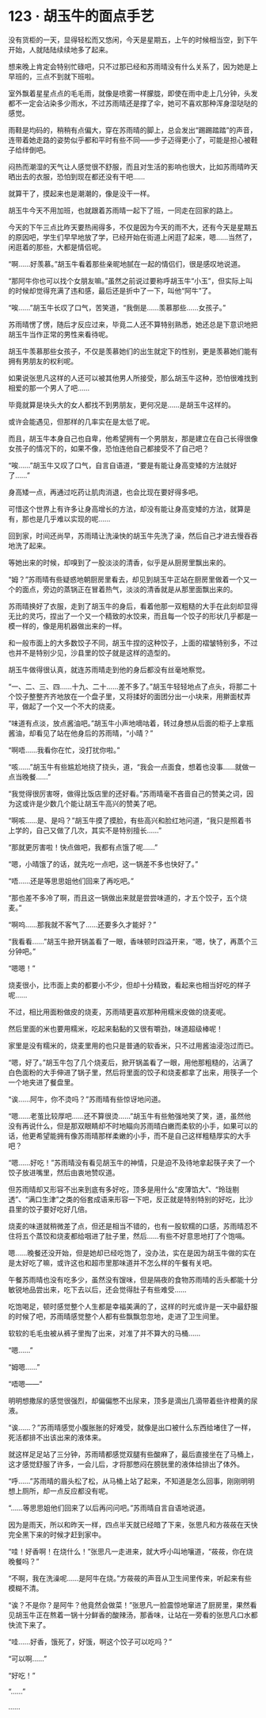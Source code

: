 # 123 · 胡玉牛的面点手艺

没有货柜的一天，显得轻松而又悠闲，今天是星期五，上午的时候相当空，到下午开始，人就陆陆续续地多了起来。

想来晚上肯定会特别忙碌吧，只不过那已经和苏雨晴没有什么关系了，因为她是上早班的，三点不到就下班啦。

室外飘着星星点点的毛毛雨，就像是喷雾一样朦胧，即使在雨中走上几分钟，头发都不一定会沾染多少雨水，不过苏雨晴还是撑了伞，她可不喜欢那种浑身湿哒哒的感觉。

雨鞋是均码的，稍稍有点偏大，穿在苏雨晴的脚上，总会发出“踢踢踏踏”的声音，连带着她走路的姿势似乎都和平时有些不同——步子迈得更小了，可能是担心被鞋子给绊倒吧。

闷热而潮湿的天气让人感觉很不舒服，而且对生活的影响也很大，比如苏雨晴昨天晒出去的衣服，恐怕到现在都还没有干吧……

就算干了，摸起来也是潮潮的，像是没干一样。

胡玉牛今天不用加班，也就跟着苏雨晴一起下了班，一同走在回家的路上。

今天的下午三点比昨天要热闹得多，不仅是因为今天的雨不大，还有今天是星期五的原因吧，学生们早早地放了学，已经开始在街道上闲逛了起来，嗯……当然了，闲逛着的那些，大都是情侣呢。

“啊……好羡慕。”胡玉牛看着那些亲昵地腻在一起的情侣们，很是感叹地说道。

“那阿牛你也可以找个女朋友嘛。”虽然之前说过要称呼胡玉牛“小玉”，但实际上叫的时候却觉得充满了违和感，最后还是折中了一下，叫他“阿牛”了。

“唉……”胡玉牛长叹了口气，苦笑道，“我倒是……羡慕那些……女孩子。”

苏雨晴愣了愣，随后才反应过来，毕竟二人还不算特别熟悉，她还总是下意识地把胡玉牛当作正常的男性来看待呢。

胡玉牛羡慕那些女孩子，不仅是羡慕她们的出生就定下的性别，更是羡慕她们能有拥有男朋友的权利呢。

如果说张思凡这样的人还可以被其他男人所接受，那么胡玉牛这种，恐怕很难找到相爱的那一个男人了吧……

毕竟就算是块头大的女人都找不到男朋友，更何况是……是胡玉牛这样的。

或许会能遇见，但那样的几率实在是太低了呢。

而且，胡玉牛本身自己也自卑，他希望拥有一个男朋友，那是建立在自己长得很像女孩子的情况下的，如果不像，恐怕连他自己都接受不了自己吧？

“唉……”胡玉牛又叹了口气，自言自语道，“要是有能让身高变矮的方法就好了……”

身高矮一点，再通过吃药让肌肉消退，也会比现在要好得多吧。

可惜这个世界上有许多让身高增长的方法，却没有能让身高变矮的方法，就算是有，那也是几乎难以实现的呢……

回到家，时间还尚早，苏雨晴让洗澡快的胡玉牛先洗了澡，然后自己才进去慢吞吞地洗了起来。

等她出来的时候，却嗅到了一股淡淡的清香，似乎是从厨房里飘出来的。

“姆？”苏雨晴有些疑惑地朝厨房里看去，却见到胡玉牛正站在厨房里做着一个又一个的面点，旁边的蒸锅正在冒着热气，淡淡的清香就是从那里面飘出来的。

苏雨晴换好了衣服，走到了胡玉牛的身后，看着他那一双粗糙的大手在此刻却显得无比的灵巧，捏出了一个又一个精致的水饺来，而且每一个饺子的形状几乎都是一模一样的，像是用机器做出来的一样。

和一般市面上的大多数饺子不同，胡玉牛捏的这种饺子，上面的褶皱特别多，不过也并不是特别少见，沙县里的饺子就是这样的造型的。

胡玉牛做得很认真，就连苏雨晴走到他的身后都没有丝毫地察觉。

“一、二、三、四……十九、二十……差不多了。”胡玉牛轻轻地点了点头，将那二十个饺子整整齐齐地放在一个盘子里，又将揉好的面团分出一小块来，用擀面杖弄平，做起了一个又一个不大的烧麦。

“味道有点淡，放点酱油吧。”胡玉牛小声地嘀咕着，转过身想从后面的柜子上拿瓶酱油，却看见了站在他身后的苏雨晴，“小晴？”

“啊唔……我看你在忙，没打扰你啦。”

“咳……”胡玉牛有些尴尬地挠了挠头，道，“我会一点面食，想着也没事……就做一点当晚餐……”

“我觉得很厉害呀，做得比饭店里的还好看。”苏雨晴毫不吝啬自己的赞美之词，因为这或许是少数几个能让胡玉牛高兴的赞美了吧。

“啊咳……是、是吗？”胡玉牛摸了摸脸，有些高兴和脸红地问道，“我只是照着书上学的，自己又做了几次，其实不是特别擅长……”

“那就更厉害啦！快点做吧，我都有点饿了呢……”

“嗯，小晴饿了的话，就先吃一点吧，这一锅差不多也快好了。”

“唔……还是等思思姐他们回来了再吃吧。”

“那也差不多冷了啊，而且这一锅做出来就是尝尝味道的，才五个饺子，五个烧麦。”

“啊呜……那我就不客气了……还要多久才能好？”

“我看看……”胡玉牛掀开锅盖看了一眼，香味顿时四溢开来，“嗯，快了，再蒸个三分钟吧。”

“嗯嗯！”

烧麦很小，比市面上卖的都要小不少，但却十分精致，看起来也相当好吃的样子呢……

不过，相比用面粉做皮的烧麦，苏雨晴更喜欢那种用糯米皮做的烧麦呢。

然后里面的米也要用糯米，吃起来黏黏的又很有嚼劲，味道超级棒呢！

家里是没有糯米的，烧麦里用的也只是普通的软香米，只不过用酱油浸泡过而已。

“嗯，好了。”胡玉牛包了几个烧麦后，掀开锅盖看了一眼，用他那粗糙的，沾满了白色面粉的大手伸进了锅子里，然后将里面的饺子和烧麦都拿了出来，用筷子一个一个地夹进了餐盘里。

“诶……阿牛，你不烫吗？”苏雨晴有些惊讶地问道。

“嗯……老茧比较厚吧……还不算很烫……”胡玉牛有些勉强地笑了笑，道，虽然他没有再说什么，但是那双眼睛却不时地瞄向苏雨晴白嫩而柔软的小手，如果可以的话，他更希望能拥有像苏雨晴那样柔嫩的小手，而不是自己这样粗糙厚实的大手吧？

“嗯……好吃！”苏雨晴没有看见胡玉牛的神情，只是迫不及待地拿起筷子夹了一个饺子放进嘴里，然后由衷地赞叹道。

但苏雨晴却又形容不出来到底有多好吃，顶多是用什么“皮薄馅大”、“玲珑剔透”、“满口生津”之类的俗套成语来形容一下吧，反正就是特别特别的好吃，比沙县里的饺子要好吃好几倍。

烧麦的味道就稍微差了点，但还是相当不错的，也有一股软糯的口感，苏雨晴忍不住将五个蒸饺和烧麦都给咽进了肚子里，然后……有些不好意思地打了个饱嗝。

嗯……晚餐还没开始，但是她却已经吃饱了，没办法，实在是因为胡玉牛做的实在是太好吃了嘛，或许这也和超市里那味道并不怎么样的午餐有关吧。

午餐苏雨晴也没有吃多少，虽然没有馊味，但是隔夜的食物苏雨晴的舌头都能十分敏锐地品尝出来，吃下去以后，还会觉得肚子有些难受……

吃饱喝足，顿时感觉整个人生都是幸福美满的了，这样的时光或许是一天中最舒服的时候了吧，苏雨晴感觉整个人都有些飘飘忽忽地，走进了卫生间里。

软软的毛毛虫被从裤子里掏了出来，对准了并不算大的马桶……

“嗯……”

“姆嗯……”

“唔嗯——”

明明想撒尿的感觉很强烈，却偏偏憋不出尿来，顶多是滴出几滴带着些许橙黄的尿液。

“诶……？”苏雨晴感觉小腹胀胀的好难受，就像是出口被什么东西给堵住了一样，死活都排不出该出来的液体来。

就这样足足站了三分钟，苏雨晴都感觉双腿有些酸麻了，最后直接坐在了马桶上，这才感觉舒服了许多，一会儿后，才将那憋闷在膀胱里的液体给排出了体外。

“呼……”苏雨晴的眉头松了松，从马桶上站了起来，不知道是怎么回事，刚刚明明想上厕所，却一点反应都没有呢。

“……等思思姐他们回来了以后再问问吧。”苏雨晴自言自语地说道。

因为是雨天，所以和昨天一样，四点半天就已经暗了下来，张思凡和方莜莜在天快完全黑下来的时候才赶到家中。

“哇！好香啊！在烧什么！”张思凡一走进来，就大呼小叫地嚷道，“莜莜，你在烧晚餐吗？”

“不啊，我在洗澡呢……是阿牛在烧。”方莜莜的声音从卫生间里传来，听起来有些模糊不清。

“诶？不是你？是阿牛？他竟然会做菜！”张思凡一脸震惊地窜进了厨房里，果然看见胡玉牛正在熬着一锅十分鲜香的酸辣汤，那香味，让站在一旁看的张思凡口水都快流下来了。

“哇……好香，饿死了，好饿，啊这个饺子可以吃吗？”

“可以啊……”

“好吃！”

“……”

……
